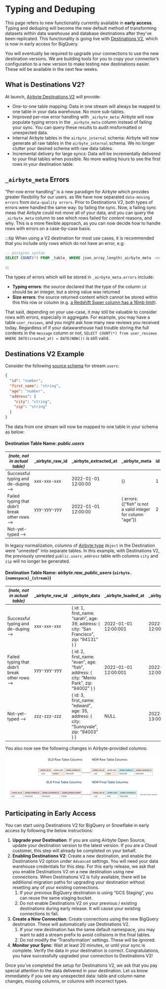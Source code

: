 # Typing and Deduping

This page refers to new functionality currently available in **early access**. Typing and deduping will become the new default method of transforming datasets within data warehouse and database destinations after they've been replicated. This functionality is going live with [Destinations V2](/release_notes/upgrading_to_destinations_v2/), which is now in early access for BigQuery.

You will eventually be required to upgrade your connections to use the new destination versions. We are building tools for you to copy your connector’s configuration to a new version to make testing new destinations easier. These will be available in the next few weeks.

## What is Destinations V2?

At launch, [Airbyte Destinations V2](/release_notes/upgrading_to_destinations_v2) will provide:

- One-to-one table mapping: Data in one stream will always be mapped to one table in your data warehouse. No more sub-tables.
- Improved per-row error handling with `_airbyte_meta`: Airbyte will now populate typing errors in the `_airbyte_meta` column instead of failing your sync. You can query these results to audit misformatted or unexpected data.
- Internal Airbyte tables in the `airbyte_internal` schema: Airbyte will now generate all raw tables in the `airbyte_internal` schema. We no longer clutter your desired schema with raw data tables.
- Incremental delivery for large syncs: Data will be incrementally delivered to your final tables when possible. No more waiting hours to see the first rows in your destination table.

## `_airbyte_meta` Errors

"Per-row error handling" is a new paradigm for Airbyte which provides greater flexibility for our users. as We have now separated `data-moving errors` from `data-quality errors`. Prior to Destinations V2, both types of errors were handled the same way: by failing the sync. Now, a failing sync meas that Airbyte could not _move_ all of your data, and you can query the `_airbyte_meta` column to see which rows failed for _content_ reasons, and why. This is a more flexible approach, as you can now decide how to handle rows with errors on a case-by-case basis.

:::tip
When using a V2 destination for most use cases, it is recommended that you include only rows which do not have an error, e.g:

```sql
-- postgres syntax
SELECT COUNT(*) FROM _table_ WHERE json_array_length(_airbyte_meta ->> errors) = 0
```

:::

The types of errors which will be stored in `_airbyte_meta.errors` include:

- **Typing errors**: the source declared that the type of the column `id` should be an integer, but a string value was returned
- **Size errors**: the source returned content which cannot be stored within this this row or column (e.g. [a Redshift Super column has a 16mb limit](https://docs.aws.amazon.com/redshift/latest/dg/limitations-super.html)).

That said, depending on your use-case, it may still be valuable to consider rows with errors, especially in aggregate. For example, you may have a table `user_reviews`, and you might ask how many new reviews you received today. Regardless of if your datawarehouse had trouble storing the full contents in the `message` column or not, `SELECT COUNT(*) from user_reviews WHERE DATE(created_at) = DATE(NOW())` is still valid.

## Destinations V2 Example

Consider the following [source schema](https://docs.airbyte.com/integrations/sources/faker) for stream `users`:

```json
{
  "id": "number",
  "first_name": "string",
  "age": "number",
  "address": {
    "city": "string",
    "zip": "string"
  }
}
```

The data from one stream will now be mapped to one table in your schema as below:

#### Destination Table Name: _public.users_

| _(note, not in actual table)_                | \_airbyte_raw_id | \_airbyte_extracted_at | \_airbyte_meta                                               | id  | first_name | age  | address                                 |
| -------------------------------------------- | ---------------- | ---------------------- | ------------------------------------------------------------ | --- | ---------- | ---- | --------------------------------------- |
| Successful typing and de-duping ⟶            | xxx-xxx-xxx      | 2022-01-01 12:00:00    | {}                                                           | 1   | sarah      | 39   | { city: “San Francisco”, zip: “94131” } |
| Failed typing that didn’t break other rows ⟶ | yyy-yyy-yyy      | 2022-01-01 12:00:00    | { errors: {[“fish” is not a valid integer for column “age”]} | 2   | evan       | NULL | { city: “Menlo Park”, zip: “94002” }    |
| Not-yet-typed ⟶                              |                  |                        |                                                              |     |            |      |                                         |

In legacy normalization, columns of [Airbyte type](https://docs.airbyte.com/understanding-airbyte/supported-data-types/#the-types) `Object` in the Destination were "unnested" into separate tables. In this example, with Destinations V2, the previously unnested `public.users_address` table with columns `city` and `zip` will no longer be generated.

#### Destination Table Name: _airbyte.raw_public_users_ (`airbyte.{namespace}_{stream}`)

| _(note, not in actual table)_                | \_airbyte_raw_id | \_airbyte_data﻿                                                                           | \_airbyte_loaded_at  | \_airbyte_extracted_at |
| -------------------------------------------- | ---------------- | ----------------------------------------------------------------------------------------- | -------------------- | ---------------------- |
| Successful typing and de-duping ⟶            | xxx-xxx-xxx      | { id: 1, first_name: “sarah”, age: 39, address: { city: “San Francisco”, zip: “94131” } } | 2022-01-01 12:00:001 | 2022-01-01 12:00:00﻿   |
| Failed typing that didn’t break other rows ⟶ | yyy-yyy-yyy      | { id: 2, first_name: “evan”, age: “fish”, address: { city: “Menlo Park”, zip: “94002” } } | 2022-01-01 12:00:001 | 2022-01-01 12:00:00﻿   |
| Not-yet-typed ⟶                              | zzz-zzz-zzz      | { id: 3, first_name: “edward”, age: 35, address: { city: “Sunnyvale”, zip: “94003” } }    | NULL                 | 2022-01-01 13:00:00﻿   |

You also now see the following changes in Airbyte-provided columns:

![Airbyte Destinations V2 Column Changes](../release_notes/assets/destinations-v2-column-changes.png)

## Participating in Early Access

You can start using Destinations V2 for BigQuery or Snowflake in early access by following the below instructions:

1. **Upgrade your Destination**: If you are using Airbyte Open Source, update your destination version to the latest version. If you are a Cloud customer, this step will already be completed on your behalf.
2. **Enabling Destinations V2**: Create a new destination, and enable the Destinations V2 option under `Advanced` settings. You will need your data warehouse credentials for this step. For this early release, we ask that you enable Destinations V2 on a new destination using new connections. When Destinations V2 is fully available, there will be additional migration paths for upgrading your destination without resetting any of your existing connections.
   1. If your previous BigQuery destination is using “GCS Staging”, you can reuse the same staging bucket.
   2. Do not enable Destinations V2 on your previous / existing destinations during early release. It will cause your existing connections to fail.
3. **Create a New Connection**: Create connections using the new BigQuery destination. These will automatically use Destinations V2.
   1. If your new destination has the same default namespace, you may want to add a stream prefix to avoid collisions in the final tables.
   2. Do not modify the ‘Transformation’ settings. These will be ignored.
4. **Monitor your Sync**: Wait at least 20 minutes, or until your sync is complete. Verify the data in your destination is correct. Congratulations, you have successfully upgraded your connection to Destinations V2!

Once you’ve completed the setup for Destinations V2, we ask that you pay special attention to the data delivered in your destination. Let us know immediately if you see any unexpected data: table and column name changes, missing columns, or columns with incorrect types.
